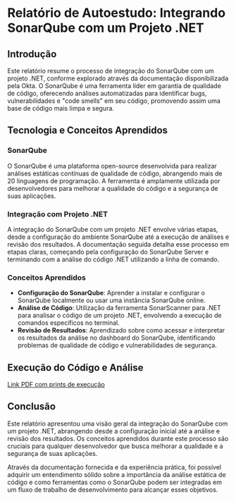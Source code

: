 
# Relatório de Autoestudo: Integrando SonarQube com um Projeto .NET

## Introdução

Este relatório resume o processo de integração do SonarQube com um projeto .NET, conforme explorado através da documentação disponibilizada pela Okta. O SonarQube é uma ferramenta líder em garantia de qualidade de código, oferecendo análises automatizadas para identificar bugs, vulnerabilidades e "code smells" em seu código, promovendo assim uma base de código mais limpa e segura.

## Tecnologia e Conceitos Aprendidos

### SonarQube

O SonarQube é uma plataforma open-source desenvolvida para realizar análises estáticas contínuas de qualidade de código, abrangendo mais de 20 linguagens de programação. A ferramenta é amplamente utilizada por desenvolvedores para melhorar a qualidade do código e a segurança de suas aplicações.

### Integração com Projeto .NET

A integração do SonarQube com um projeto .NET envolve várias etapas, desde a configuração do ambiente SonarQube até a execução de análises e revisão dos resultados. A documentação seguida detalha esse processo em etapas claras, começando pela configuração do SonarQube Server e terminando com a análise do código .NET utilizando a linha de comando.

### Conceitos Aprendidos

- **Configuração do SonarQube**: Aprender a instalar e configurar o SonarQube localmente ou usar uma instância SonarQube online.
- **Análise de Código**: Utilização da ferramenta SonarScanner para .NET para analisar o código de um projeto .NET, envolvendo a execução de comandos específicos no terminal.
- **Revisão de Resultados**: Aprendizado sobre como acessar e interpretar os resultados da análise no dashboard do SonarQube, identificando problemas de qualidade de código e vulnerabilidades de segurança.

## Execução do Código e Análise

[Link PDF com prints de execução](./images/prints.pdf)

## Conclusão

Este relatório apresentou uma visão geral da integração do SonarQube com um projeto .NET, abrangendo desde a configuração inicial até a análise e revisão dos resultados. Os conceitos aprendidos durante este processo são cruciais para qualquer desenvolvedor que busca melhorar a qualidade e a segurança de suas aplicações.

Através da documentação fornecida e da experiência prática, foi possível adquirir um entendimento sólido sobre a importância da análise estática de código e como ferramentas como o SonarQube podem ser integradas em um fluxo de trabalho de desenvolvimento para alcançar esses objetivos.